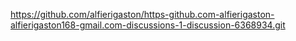 https://github.com/alfierigaston/https-github.com-alfierigaston-alfierigaston168-gmail.com-discussions-1-discussion-6368934.git

